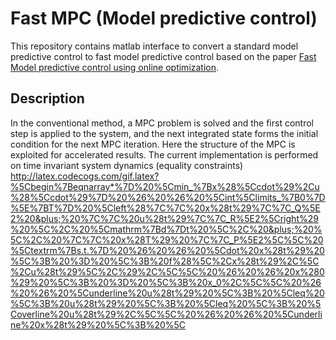 # Fast MPC (Model predictive control)
This repository contains matlab interface to convert a standard model predictive control to fast model predictive control based on the paper [Fast Model predictive control using online optimization].

[Fast Model predictive control using online optimization]:http://stanford.edu/~boyd/papers/pdf/fast_mpc.pdf 

## Description
In the conventional method, a MPC problem is solved and the first control step is applied to the system, and the next integrated state forms the initial condition for the next MPC iteration. Here the structure of the MPC is exploited for accelerated results. The current implementation is performed on time invariant system dynamics (equality constraints)
    http://latex.codecogs.com/gif.latex?%5Cbegin%7Beqnarray*%7D%20%5Cmin_%7Bx%28%5Ccdot%29%2Cu%28%5Ccdot%29%7D%20%26%20%26%20%5Cint%5Climits_%7B0%7D%5E%7BT%7D%20%5Cleft%28%7C%7C%20x%28t%29%7C%7C_Q%5E2%20&plus;%20%7C%7C%20u%28t%29%7C%7C_R%5E2%5Cright%29%20%5C%2C%20%5Cmathrm%7Bd%7Dt%20%5C%2C%20&plus;%20%5C%2C%20%7C%7C%20x%28T%29%20%7C%7C_P%5E2%5C%5C%20%5Ctextrm%7Bs.t.%7D%20%26%20%26%20%5Cdot%20x%28t%29%20%5C%3B%20%3D%20%5C%3B%20f%28%5C%2Cx%28t%29%2C%5C%2Cu%28t%29%5C%2C%29%2C%5C%5C%20%26%20%26%20x%280%29%20%5C%3B%20%3D%20%5C%3B%20x_0%2C%5C%5C%20%26%20%26%20%5Cunderline%20u%28t%29%20%5C%3B%20%5Cleq%20%5C%3B%20u%28t%29%20%5C%3B%20%5Cleq%20%5C%3B%20%5Coverline%20u%28t%29%2C%5C%5C%20%26%20%26%20%5Cunderline%20x%28t%29%20%5C%3B%20%5C
